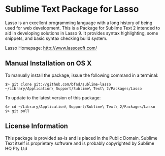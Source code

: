 Sublime Text Package for Lasso
==============================

Lasso is an excellent programming language with a long history of being used for web development. This is a Package for Sublime Text 2 intended to aid in developing solutions in Lasso 9. It provides syntax highlighting, some snippets, and basic syntax checking build system.

Lasso Homepage: http://www.lassosoft.com/


## Manual Installation on OS X

To manually install the package, issue the following command in a terminal:

    $> git clone git://github.com/bfad/sublime-lasso ~/Library/Application\ Support/Sublime\ Text\ 2/Packages/Lasso

To update to the latest version of this package:

    $> cd ~/Library/Application\ Support/Sublime\ Text\ 2/Packages/Lasso
    $> git pull


## License Information

This package is provided as-is and is placed in the Public Domain.
Sublime Text itself is proprietary software and is probably copyrighted by Sublime HQ Pty Ltd
